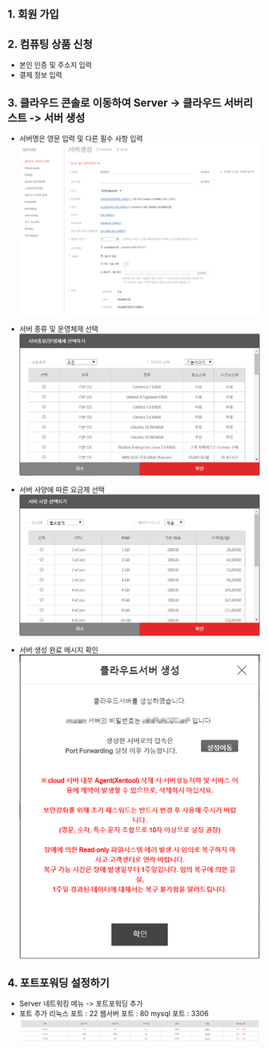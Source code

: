 ## 1. 회원 가입  
  
  
## 2. 컴퓨팅 상품 신청  
- 본인 인증 및 주소지 입력
- 결제 정보 입력
  
  
## 3. 클라우드 콘솔로 이동하여 Server -> 클라우드 서버리스트 -> 서버 생성  
- 서버명은 영문 입력 및 다른 필수 사항 입력  
![img1](./img/1.png)  
  
- 서버 종류 및 운영체제 선택  
![img2](./img/2.png)  

- 서버 사양에 따른 요금제 선택  
![img3](./img/3.png)  

- 서버 생성 완료 메시지 확인  
![img4](./img/4.png)  

## 4. 포트포워딩 설정하기  
- Server 네트워킹 메뉴 -> 포트포워딩 추가  
- 포트 추가
    리눅스 포트 : 22
    웹서버 포트 : 80
    mysql 포트 : 3306  
![img5](./img/5.png)  